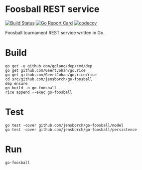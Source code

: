 # Foosball REST service

[![Build Status](https://travis-ci.org/jensborch/go-foosball.svg?branch=master)](https://travis-ci.org/jensborch/go-foosball) 
[![Go Report Card](https://goreportcard.com/badge/github.com/jensborch/go-foosball)](https://goreportcard.com/report/github.com/jensborch/go-foosball)
[![codecov](https://codecov.io/gh/jensborch/go-foosball/branch/master/graph/badge.svg)](https://codecov.io/gh/jensborch/go-foosball)

Foosball tournament REST service written in Go.

# Build

```
go get -u github.com/golang/dep/cmd/dep
go get github.com/GeertJohan/go.rice
go get github.com/GeertJohan/go.rice/rice
cd src/github.com/jensborch/go-foosball
dep ensure
go build -o go-foosball
rice append --exec go-foosball
```

# Test

```
go test -cover github.com/jensborch/go-foosball/model
go test -cover github.com/jensborch/go-foosball/persistence
```

# Run

```
go-foosball
```

